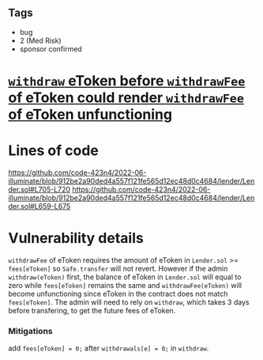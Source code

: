 ## Tags

- bug
- 2 (Med Risk)
- sponsor confirmed

# [```withdraw``` eToken before ```withdrawFee``` of eToken could render ```withdrawFee``` of eToken unfunctioning](https://github.com/code-423n4/2022-06-illuminate-findings/issues/209) 

# Lines of code

https://github.com/code-423n4/2022-06-illuminate/blob/912be2a90ded4a557f121fe565d12ec48d0c4684/lender/Lender.sol#L705-L720
https://github.com/code-423n4/2022-06-illuminate/blob/912be2a90ded4a557f121fe565d12ec48d0c4684/lender/Lender.sol#L659-L675


# Vulnerability details

```withdrawFee``` of eToken requires the amount of eToken in ```Lender.sol``` >= ```fees[eToken]``` so ```Safe.transfer``` will not revert. However if the admin ```withdraw(eToken)``` first, the balance of eToken in ```Lender.sol``` will equal to zero while ```fees[eToken]``` remains the same and ```withdrawFee(eToken)``` will become unfunctioning since eToken in the contract does not match ```fees[eToken]```. The admin will need to rely on ```withdraw```, which takes 3 days before transfering, to get the future fees of eToken.

### Mitigations
add ```fees[eToken] = 0;``` after ```withdrawals[e] = 0;```  in ```withdraw```. 

